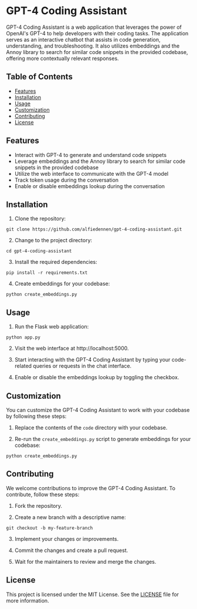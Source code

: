 # GPT-4 Coding Assistant

GPT-4 Coding Assistant is a web application that leverages the power of OpenAI's GPT-4 to help developers with their coding tasks. The application serves as an interactive chatbot that assists in code generation, understanding, and troubleshooting. It also utilizes embeddings and the Annoy library to search for similar code snippets in the provided codebase, offering more contextually relevant responses.

## Table of Contents

- [Features](#features)
- [Installation](#installation)
- [Usage](#usage)
- [Customization](#customization)
- [Contributing](#contributing)
- [License](#license)

## Features

- Interact with GPT-4 to generate and understand code snippets
- Leverage embeddings and the Annoy library to search for similar code snippets in the provided codebase
- Utilize the web interface to communicate with the GPT-4 model
- Track token usage during the conversation
- Enable or disable embeddings lookup during the conversation

## Installation

1. Clone the repository:

```
git clone https://github.com/alfiedennen/gpt-4-coding-assistant.git
```

2. Change to the project directory:

```
cd gpt-4-coding-assistant
```

3. Install the required dependencies:

```
pip install -r requirements.txt
```

4. Create embeddings for your codebase:

```
python create_embeddings.py
```

## Usage

1. Run the Flask web application:

```
python app.py
```

2. Visit the web interface at http://localhost:5000.

3. Start interacting with the GPT-4 Coding Assistant by typing your code-related queries or requests in the chat interface.

4. Enable or disable the embeddings lookup by toggling the checkbox.

## Customization

You can customize the GPT-4 Coding Assistant to work with your codebase by following these steps:

1. Replace the contents of the `code` directory with your codebase.

2. Re-run the `create_embeddings.py` script to generate embeddings for your codebase:

```
python create_embeddings.py
```

## Contributing

We welcome contributions to improve the GPT-4 Coding Assistant. To contribute, follow these steps:

1. Fork the repository.

2. Create a new branch with a descriptive name:

```
git checkout -b my-feature-branch
```

3. Implement your changes or improvements.

4. Commit the changes and create a pull request.

5. Wait for the maintainers to review and merge the changes.

## License

This project is licensed under the MIT License. See the [LICENSE](LICENSE) file for more information.

